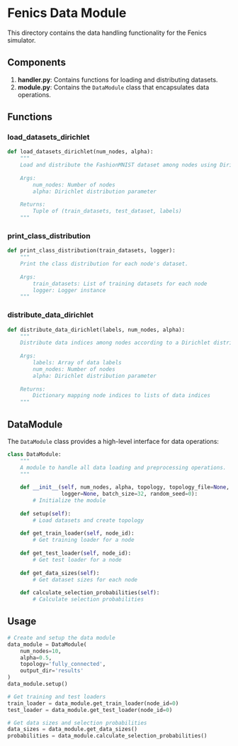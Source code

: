 # Fenics Data Module

This directory contains the data handling functionality for the Fenics simulator.

## Components

1. **handler.py**: Contains functions for loading and distributing datasets.
2. **module.py**: Contains the `DataModule` class that encapsulates data operations.

## Functions

### load_datasets_dirichlet

```python
def load_datasets_dirichlet(num_nodes, alpha):
    """
    Load and distribute the FashionMNIST dataset among nodes using Dirichlet distribution.
    
    Args:
        num_nodes: Number of nodes
        alpha: Dirichlet distribution parameter
        
    Returns:
        Tuple of (train_datasets, test_dataset, labels)
    """
```

### print_class_distribution

```python
def print_class_distribution(train_datasets, logger):
    """
    Print the class distribution for each node's dataset.
    
    Args:
        train_datasets: List of training datasets for each node
        logger: Logger instance
    """
```

### distribute_data_dirichlet

```python
def distribute_data_dirichlet(labels, num_nodes, alpha):
    """
    Distribute data indices among nodes according to a Dirichlet distribution.
    
    Args:
        labels: Array of data labels
        num_nodes: Number of nodes
        alpha: Dirichlet distribution parameter
        
    Returns:
        Dictionary mapping node indices to lists of data indices
    """
```

## DataModule

The `DataModule` class provides a high-level interface for data operations:

```python
class DataModule:
    """
    A module to handle all data loading and preprocessing operations.
    """
    
    def __init__(self, num_nodes, alpha, topology, topology_file=None, output_dir="results",
                 logger=None, batch_size=32, random_seed=0):
        # Initialize the module
        
    def setup(self):
        # Load datasets and create topology
        
    def get_train_loader(self, node_id):
        # Get training loader for a node
        
    def get_test_loader(self, node_id):
        # Get test loader for a node
        
    def get_data_sizes(self):
        # Get dataset sizes for each node
        
    def calculate_selection_probabilities(self):
        # Calculate selection probabilities
```

## Usage

```python
# Create and setup the data module
data_module = DataModule(
    num_nodes=10,
    alpha=0.5,
    topology='fully_connected',
    output_dir='results'
)
data_module.setup()

# Get training and test loaders
train_loader = data_module.get_train_loader(node_id=0)
test_loader = data_module.get_test_loader(node_id=0)

# Get data sizes and selection probabilities
data_sizes = data_module.get_data_sizes()
probabilities = data_module.calculate_selection_probabilities()
```